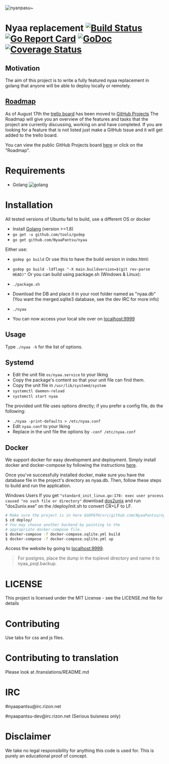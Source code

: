 ![nyanpasu~](https://my.mixtape.moe/aglaxe.png)

# Nyaa replacement [![Build Status](https://travis-ci.org/NyaaPantsu/nyaa.svg?branch=master)](https://travis-ci.org/NyaaPantsu/nyaa) [![Go Report Card](https://goreportcard.com/badge/github.com/NyaaPantsu/nyaa)](https://goreportcard.com/report/github.com/NyaaPantsu/nyaa) [![GoDoc](https://godoc.org/github.com/NyaaPantsu/nyaa?status.svg)](https://godoc.org/github.com/NyaaPantsu/nyaa)[![Coverage Status](https://coveralls.io/repos/github/NyaaPantsu/nyaa/badge.svg?branch=dev)](https://coveralls.io/github/NyaaPantsu/nyaa?branch=dev)

## Motivation
The aim of this project is to write a fully featured nyaa replacement in golang
that anyone will be able to deploy locally or remotely.

## [Roadmap](https://github.com/NyaaPantsu/nyaa/projects/2)
As of August 17th the [trello board](https://trello.com/b/gMJBwoRq/nyaa-pantsu-cat-roadmap) has been moved to [GitHub Projects](https://github.com/NyaaPantsu/nyaa/projects/2)
The Roadmap will give you an overview of the features and tasks that the project are currently discussing, working on and have completed.
If you are looking for a feature that is not listed just make a GitHub Issue and it will get added to the trello board.

You can view the public GitHub Projects board [here](https://github.com/NyaaPantsu/nyaa/projects/2) or click on the "Roadmap".

# Requirements

* Golang ![golang](http://i.imgur.com/UEdZpr4.png)

# Installation
All tested versions of Ubuntu fail to build, use a different OS or docker
* Install [Golang](https://golang.org/doc/install) (version >=1.8)
* `go get -u github.com/tools/godep`
* `go get github.com/NyaaPantsu/nyaa`

Either use:
* `godep go build`
Or use this to have the build version in index.html:
* `godep go build -ldflags "-X main.buildversion=$(git rev-parse HEAD)"`
Or you can build using package.sh (Windows & Linux):
* `./package.sh`


* Download the DB and place it in your root folder named as "nyaa.db" (You want the merged.sqlite3 database, see the dev IRC for more info)
* `./nyaa`
* You can now access your local site over on [localhost:9999](http://localhost:9999)

## Usage

Type `./nyaa -h` for the list of options.

## Systemd

* Edit the unit file `os/nyaa.service` to your liking
* Copy the package's content so that your unit file can find them.
* Copy the unit file in `/usr/lib/systemd/system`
* `systemctl daemon-reload`
* `systemctl start nyaa`

The provided unit file uses options directly; if you prefer a config file, do the following:

* `./nyaa -print-defaults > /etc/nyaa.conf`
* Edit `nyaa.conf` to your liking
* Replace in the unit file the options by `-conf /etc/nyaa.conf`


## Docker

We support docker for easy development and deployment. Simply install docker and
docker-compose by following the instructions [here](https://docs.docker.com/engine/installation/linux/ubuntu/#install-using-the-repository).

Once you've successfully installed docker, make sure you have the database file
in the project's directory as nyaa.db. Then, follow these steps to build and run
the application.

Windows Users If you get `"standard_init_linux.go:178: exec user process caused "no such file or directory"`
download [dos2unix](https://sourceforge.net/projects/dos2unix/files/latest/download) and run "dos2unix.exe"
on the /deploy/init.sh to convert CR+LF to LF.

```sh
# Make sure the project is in here $GOPATH/src/github.com/NyaaPantsu/nyaa
$ cd deploy/
# You may choose another backend by pointing to the
# appropriate docker-compose file.
$ docker-compose -f docker-compose.sqlite.yml build
$ docker-compose -f docker-compose.sqlite.yml up
```

Access the website by going to [localhost:9999](http://localhost:9999).

> For postgres, place the dump in the toplevel directory and name it to
> nyaa_psql.backup.

# LICENSE
This project is licensed under the MIT License - see the LICENSE.md file for details

# Contributing
 Use tabs for css and js files.
# Contributing to translation
Please look at /translations/README.md
# IRC
#nyaapant<span>su@irc<span>.rizon.n</span>et</span>

#nyaapantsu-dev<span>@ir<span>c.rizon.n</span>et</span> (Serious buisness only)

# Disclaimer
We take no legal responsibility for anything this code is used for. This is purely an educational proof of concept.
